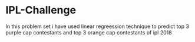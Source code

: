 # IPL-Challenge
In this problem set i have used linear regreession technique to predict top 3 purple cap contestants and top 3 orange cap contestants of ipl 2018
